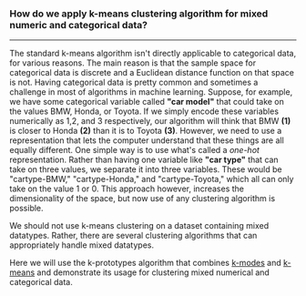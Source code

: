 ### How do we apply k-means clustering algorithm for mixed numeric and categorical data?
-------------
The standard k-means algorithm isn't directly applicable to categorical data, for various reasons. The main reason is that the sample space for categorical data is discrete and a Euclidean distance function on that space is not.
Having categorical data is pretty common and sometimes a challenge in most of algorithms in machine learning. Suppose, for example, we have some categorical variable called __"car model"__ that could take on the values BMW, Honda, or Toyota. If we simply encode these variables numerically as 1,2, and 3 respectively, our algorithm will think that BMW __(1)__ is closer to Honda __(2)__ than it is to Toyota __(3)__. However, we need to use a representation that lets the computer understand that these things are all equally different. One simple way is to use what's called a _one-hot_ representation. Rather than having one variable like __"car type"__ that can take on three values, we separate it into three variables. These would be "cartype-BMW," "cartype-Honda," and "cartype-Toyota," which all can only take on the value 1 or 0. This approach however, increases the dimensionality of the space, but now use of any clustering algorithm is possible. 


We should not use k-means clustering on a dataset containing mixed datatypes. Rather, there are several clustering algorithms that can appropriately handle mixed datatypes.


Here we will use the k-prototypes algorithm that combines [k-modes](https://link-springer-com.stanford.idm.oclc.org/article/10.1007/s00357-001-0004-3) and [k-means](https://en.wikipedia.org/wiki/K-means_clustering) and demonstrate its usage for clustering mixed numerical and categorical data.

